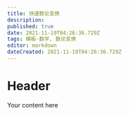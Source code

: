```yaml
---
title: 快速数论变换
description: 
published: true
date: 2021-11-19T04:26:36.729Z
tags: 模板-数学, 数论变换
editor: markdown
dateCreated: 2021-11-19T04:26:36.729Z
---
```


# Header
Your content here